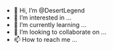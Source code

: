 - 👋 Hi, I’m @DesertLegend
- 👀 I’m interested in ...
- 🌱 I’m currently learning ...
- 💞️ I’m looking to collaborate on ...
- 📫 How to reach me ...

<!---
DesertLegend/DesertLegend is a ✨ special ✨ repository because its `README.md` (this file) appears on your GitHub profile.
You can click the Preview link to take a look at your changes.
--->
